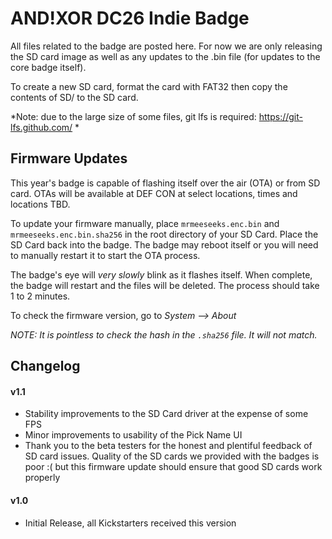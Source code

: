 # AND!XOR DC26 Indie Badge

All files related to the badge are posted here. For now we are only releasing the SD card image as well as any updates to the .bin file (for updates to the core badge itself).

To create a new SD card, format the card with FAT32 then copy the contents of SD/ to the SD card.

*Note: due to the large size of some files, git lfs is required: https://git-lfs.github.com/ *

## Firmware Updates ##

This year's badge is capable of flashing itself over the air (OTA) or from SD card. OTAs will be available at DEF CON at select locations, times and locations TBD.

To update your firmware manually, place `mrmeeseeks.enc.bin` and `mrmeeseeks.enc.bin.sha256` in the root directory of your SD Card. Place the SD Card back into the badge. The badge may reboot itself or you will need to manually restart it to start the OTA process.

The badge's eye will _very slowly_ blink as it flashes itself. When complete, the badge will restart and the files will be deleted. The process should take 1 to 2 minutes. 

To check the firmware version, go to *System --> About*

*NOTE: It is pointless to check the hash in the `.sha256` file. It will not match.*

## Changelog ##

#### v1.1 ####
* Stability improvements to the SD Card driver at the expense of some FPS
* Minor improvements to usability of the Pick Name UI
* Thank you to the beta testers for the honest and plentiful feedback of SD card issues. Quality of the SD cards we provided with the badges is poor :( but this firmware update should ensure that good SD cards work properly

#### v1.0 ####
* Initial Release, all Kickstarters received this version

